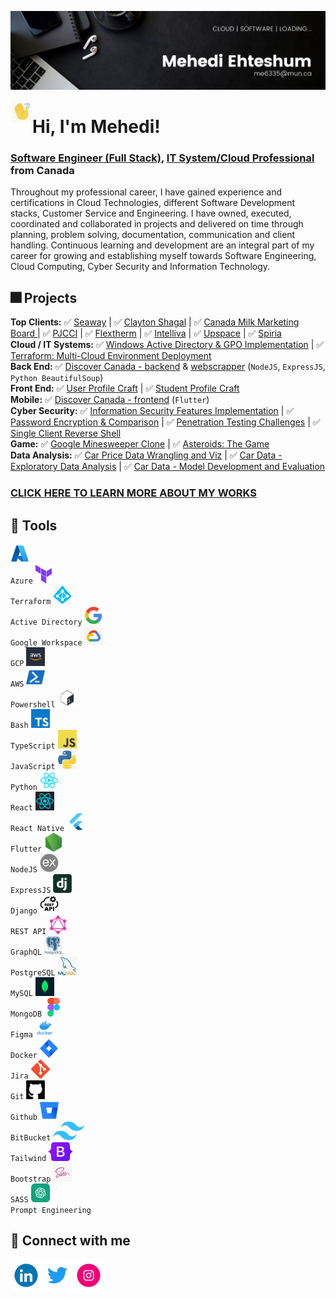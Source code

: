 ![MasterHead](https://github.com/MehediEhteshum/MehediEhteshum/blob/main/assets/Banner%20LinkedIn.png)

<img align="left" alt="MehediEhteshum | Handwave" width="35" src="https://github.com/MehediEhteshum/MehediEhteshum/blob/main/assets/hand.gif" />
<h1>Hi, I'm Mehedi!</h1>

<h3><a href="https://www.linkedin.com/in/mehediehteshum/">Software Engineer (Full Stack)</a>, <a href="https://www.linkedin.com/in/mehediehteshum/">IT System/Cloud Professional</a> from Canada</h3>

Throughout my professional career, I have gained experience and certifications in Cloud Technologies, different Software Development stacks, Customer Service and Engineering. I have owned, executed, coordinated and collaborated in projects and delivered on time through planning, problem solving, documentation, communication and client handling. Continuous learning and development are an integral part of my career for growing and establishing myself towards Software Engineering, Cloud Computing, Cyber Security and Information Technology.

<h2>🎆 Projects </h2>

**Top Clients:** ✅ [Seaway](https://greatlakes-seaway.com/en/) | ✅ [Clayton Shagal](https://claytonshagal.com/ca/en/home.html) | ✅ [Canada Milk Marketing Board ](https://portal.nitamms.com/login)| ✅ [PJCCI](https://jacquescartierchamplain.ca/en/) | ✅ [Flextherm](https://quote.flextherm.com/en) | ✅ [Intelliva](https://intelliva.ca/) | ✅ [Upspace](https://upspace.ca/) | ✅ [Spiria](https://www.spiria.com/) <br>
**Cloud / IT Systems:** ✅ [Windows Active Directory & GPO Implementation](https://github.com/MehediEhteshum/ad-gpo-ou/blob/main/README.md) | ✅ [Terraform: Multi-Cloud Environment Deployment](https://github.com/MehediEhteshum/terraform-deploy-env/blob/main/README.md) <br>
**Back End:** ✅ [Discover Canada - backend](https://github.com/MehediEhteshum/DiscoverCanada-Backend) & [webscrapper](https://github.com/MehediEhteshum/DiscoverCanada-Webscrapper) (`NodeJS`, `ExpressJS`, `Python BeautifulSoup`) <br>
**Front End:** ✅ [User Profile Craft](https://github.com/MehediEhteshum/Craft-Project/blob/master/README.md) | ✅ [Student Profile Craft](https://github.com/MehediEhteshum/Mosaic-StudentProfilesApp/blob/master/README.md) <br>
**Mobile:** ✅ [Discover Canada - frontend](https://github.com/MehediEhteshum/DiscoverCanada-Frontend) (`Flutter`) <br>
**Cyber Security:** ✅ [Information Security Features Implementation](https://github.com/MehediEhteshum/InformationSecurityChallenges/blob/master/README.md) | ✅ [Password Encryption & Comparison](https://github.com/MehediEhteshum/InformationSecurityChallenge-BCrypt/blob/master/README.md) | ✅ [Penetration Testing Challenges](https://github.com/MehediEhteshum/PenTestChallenges_Py/blob/master/readme.md) | ✅ [Single Client Reverse Shell](https://github.com/MehediEhteshum/ReverseShellChallenge/blob/master/readme.md) <br>
**Game:** ✅ [Google Minesweeper Clone](https://github.com/MehediEhteshum/Minesweeper/blob/master/README.md) | ✅ [Asteroids: The Game](https://py2.codeskulptor.org/#user16_6V6JH4iIGLAJt3M.py) <br>
**Data Analysis:** ✅ [Car Price Data Wrangling and Viz](https://github.com/MehediEhteshum/CarPriceDataWranglingViz/blob/master/CarPrice-DataWrangling%26Viz.ipynb) | ✅ [Car Data - Exploratory Data Analysis](https://github.com/MehediEhteshum/CarDataExploratoryAnalysisViz/blob/master/CarData-EDA%26Viz.ipynb) | ✅ [Car Data - Model Development and Evaluation](https://github.com/MehediEhteshum/CarDataModelDevEvaluation/blob/master/CarData-MDE.ipynb)

<h3><a href="https://github.com/MehediEhteshum/MehediEhteshum/blob/main/DETAILS.md">CLICK HERE TO LEARN MORE ABOUT MY WORKS</a></h3>

<h2>🧰 Tools</h2>

<code><img height="30" alt="azure" src="https://github.com/MehediEhteshum/MehediEhteshum/blob/main/assets/tools/azure.png"> Azure</code>
<code><img height="30" alt="terraform" src="https://github.com/MehediEhteshum/MehediEhteshum/blob/main/assets/tools/terraform.png"> Terraform</code>
<code><img height="30" alt="active_directory" src="https://github.com/MehediEhteshum/MehediEhteshum/blob/main/assets/tools/active_directory.png"> Active Directory</code>
<code><img height="30" alt="google_workspace" src="https://github.com/MehediEhteshum/MehediEhteshum/blob/main/assets/tools/google_workspace.png"> Google Workspace</code>
<code><img height="30" alt="gcp" src="https://github.com/MehediEhteshum/MehediEhteshum/blob/main/assets/tools/gcp.png"> GCP</code>
<code><img height="30" alt="aws" src="https://github.com/MehediEhteshum/MehediEhteshum/blob/main/assets/tools/aws.png"> AWS</code>
<code><img height="30" alt="powershell" src="https://github.com/MehediEhteshum/MehediEhteshum/blob/main/assets/tools/powershell.png"> Powershell</code>
<code><img height="30" alt="bash" src="https://github.com/MehediEhteshum/MehediEhteshum/blob/main/assets/tools/bash.png"> Bash</code>
<code><img height="30" alt="typescript" src="https://github.com/MehediEhteshum/MehediEhteshum/blob/main/assets/tools/typescript.png"> TypeScript</code>
<code><img height="30" alt="javascript" src="https://github.com/MehediEhteshum/MehediEhteshum/blob/main/assets/tools/javascript.png"> JavaScript</code>
<code><img height="30" alt="python" src="https://github.com/MehediEhteshum/MehediEhteshum/blob/main/assets/tools/python.png"> Python</code>
<code><img height="30" alt="react" src="https://github.com/MehediEhteshum/MehediEhteshum/blob/main/assets/tools/react.webp"> React</code>
<code><img height="30" alt="react_native" src="https://github.com/MehediEhteshum/MehediEhteshum/blob/main/assets/tools/react_native.png"> React Native</code>
<code><img height="30" alt="flutter" src="https://github.com/MehediEhteshum/MehediEhteshum/blob/main/assets/tools/flutter.png"> Flutter</code>
<code><img height="30" alt="node" src="https://github.com/MehediEhteshum/MehediEhteshum/blob/main/assets/tools/node.png"> NodeJS</code>
<code><img height="30" alt="express" src="https://github.com/MehediEhteshum/MehediEhteshum/blob/main/assets/tools/express.png"> ExpressJS</code>
<code><img height="30" alt="django" src="https://github.com/MehediEhteshum/MehediEhteshum/blob/main/assets/tools/django.png"> Django</code>
<code><img height="30" alt="rest" src="https://github.com/MehediEhteshum/MehediEhteshum/blob/main/assets/tools/rest.png"> REST API</code>
<code><img height="30" alt="graphql" src="https://github.com/MehediEhteshum/MehediEhteshum/blob/main/assets/tools/graphql.png"> GraphQL</code>
<code><img height="30" alt="postgresql" src="https://github.com/MehediEhteshum/MehediEhteshum/blob/main/assets/tools/postgresql.png"> PostgreSQL</code>
<code><img height="30" alt="mysql" src="https://github.com/MehediEhteshum/MehediEhteshum/blob/main/assets/tools/mysql.png"> MySQL</code>
<code><img height="30" alt="mongo" src="https://github.com/MehediEhteshum/MehediEhteshum/blob/main/assets/tools/mongo.png"> MongoDB</code>
<code><img height="30" alt="figma" src="https://github.com/MehediEhteshum/MehediEhteshum/blob/main/assets/tools/figma.png"> Figma</code>
<code><img height="30" alt="docker" src="https://github.com/MehediEhteshum/MehediEhteshum/blob/main/assets/tools/docker.png"> Docker</code>
<code><img height="30" alt="jira" src="https://github.com/MehediEhteshum/MehediEhteshum/blob/main/assets/tools/jira.png"> Jira</code>
<code><img height="30" alt="git" src="https://github.com/MehediEhteshum/MehediEhteshum/blob/main/assets/tools/git.png"> Git</code>
<code><img height="30" alt="github" src="https://github.com/MehediEhteshum/MehediEhteshum/blob/main/assets/tools/github.png"> Github</code>
<code><img height="30" alt="bitbucket" src="https://github.com/MehediEhteshum/MehediEhteshum/blob/main/assets/tools/bitbucket.png"> BitBucket</code>
<code><img height="30" alt="tailwind" src="https://github.com/MehediEhteshum/MehediEhteshum/blob/main/assets/tools/tailwind.png"> Tailwind</code>
<code><img height="30" alt="bootstrap" src="https://github.com/MehediEhteshum/MehediEhteshum/blob/main/assets/tools/bootstrap.png"> Bootstrap</code>
<code><img height="30" alt="sass" src="https://github.com/MehediEhteshum/MehediEhteshum/blob/main/assets/tools/sass.png"> SASS</code>
<code><img height="30" alt="chatgpt" src="https://github.com/MehediEhteshum/MehediEhteshum/blob/main/assets/tools/chatgpt.png"> Prompt Engineering</code>

<h2> 🤳 Connect with me</h2>

[<img align="left" alt="MehediEhteshum | LinkedIn" width="50px" src="https://github.com/MehediEhteshum/MehediEhteshum/blob/main/assets/social/linkedin.gif" />][linkedin]
[<img align="left" alt="MehediEhteshum | Twitter" width="50px" src="https://github.com/MehediEhteshum/MehediEhteshum/blob/main/assets/social/twitter.gif" />][twitter]
<!--
[<img align="left" alt="MehediEhteshum | Facebook" width="50px" src="https://cdn.jsdelivr.net/npm/simple-icons@v3/icons/facebook.svg" />][facebook]
-->
[<img align="left" alt="MehediEhteshum | Instagram" width="50px" src="https://github.com/MehediEhteshum/MehediEhteshum/blob/main/assets/social/instagram.gif" />][instagram]

[linkedin]: https://www.linkedin.com/in/mehediehteshum/
[twitter]: https://twitter.com/Mehedi_Ehteshum
[facebook]: https://www.instagram.com/mehedi.ehteshum/
[instagram]: https://www.instagram.com/mehedi.ehteshum/

<!--
**MehediEhteshum/MehediEhteshum** is a ✨ _special_ ✨ repository because its `README.md` (this file) appears on your GitHub profile.

Here are some ideas to get you started:

- 🔭 I’m currently working on ...
- 🌱 I’m currently learning ...
- 👯 I’m looking to collaborate on ...
- 🤔 I’m looking for help with ...
- 💬 Ask me about ...
- 📫 How to reach me: ...
- 😄 Pronouns: ...
- ⚡ Fun fact: ...
-->
